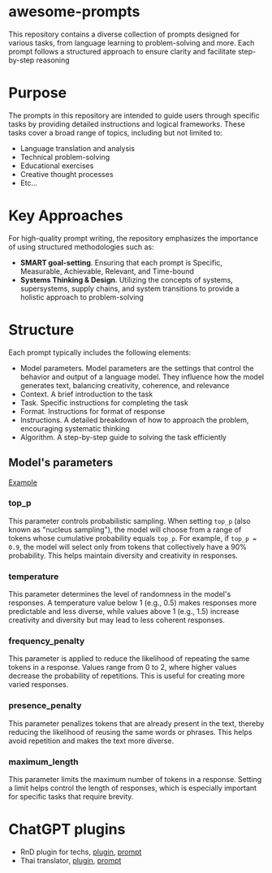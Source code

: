 # awesome-prompts
This repository contains a diverse collection of prompts designed for various tasks, from language learning to problem-solving and more. Each prompt follows a structured approach to ensure clarity and facilitate step-by-step reasoning

# Purpose
The prompts in this repository are intended to guide users through specific tasks by providing detailed instructions and logical frameworks. These tasks cover a broad range of topics, including but not limited to:

- Language translation and analysis
- Technical problem-solving
- Educational exercises
- Creative thought processes
- Etc...

# Key Approaches
For high-quality prompt writing, the repository emphasizes the importance of using structured methodologies such as:
- **SMART goal-setting**. Ensuring that each prompt is Specific, Measurable, Achievable, Relevant, and Time-bound
- **Systems Thinking & Design**. Utilizing the concepts of systems, supersystems, supply chains, and system transitions to provide a holistic approach to problem-solving

# Structure
Each prompt typically includes the following elements:
- Model parameters. Model parameters are the settings that control the behavior and output of a language model. They influence how the model generates text, balancing creativity, coherence, and relevance
- Context. A brief introduction to the task
- Task. Specific instructions for completing the task
- Format. Instructions for format of response
- Instructions. A detailed breakdown of how to approach the problem, encouraging systematic thinking
- Algorithm. A step-by-step guide to solving the task efficiently

## Model's parameters

[Example](https://github.com/Hedgehogues/awesome-prompts/blob/main/promts/developer-grades.pmt)

### top_p
This parameter controls probabilistic sampling. When setting `top_p` (also known as "nucleus sampling"), the model will choose from a range of tokens whose cumulative probability equals `top_p`. For example, if `top_p = 0.9`, the model will select only from tokens that collectively have a 90% probability. This helps maintain diversity and creativity in responses.

### temperature
This parameter determines the level of randomness in the model's responses. A temperature value below 1 (e.g., 0.5) makes responses more predictable and less diverse, while values above 1 (e.g., 1.5) increase creativity and diversity but may lead to less coherent responses.

### frequency_penalty
This parameter is applied to reduce the likelihood of repeating the same tokens in a response. Values range from 0 to 2, where higher values decrease the probability of repetitions. This is useful for creating more varied responses.

### presence_penalty
This parameter penalizes tokens that are already present in the text, thereby reducing the likelihood of reusing the same words or phrases. This helps avoid repetition and makes the text more diverse.

### maximum_length
This parameter limits the maximum number of tokens in a response. Setting a limit helps control the length of responses, which is especially important for specific tasks that require brevity.

# ChatGPT plugins
- RnD plugin for techs, [plugin](https://chatgpt.com/g/g-Z5ySJnoPT-generatsiia-postov-pro-tekhnologii), [prompt](https://github.com/Hedgehogues/awesome-prompts/blob/main/promts/rnd-tech.pmt)
- Thai translator, [plugin](https://chatgpt.com/g/g-Xqyu6QRrj-thai-language), [prompt](https://github.com/Hedgehogues/awesome-prompts/blob/main/promts/thai-translator.pmt)
